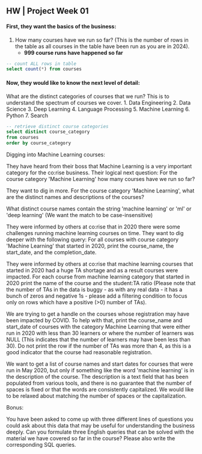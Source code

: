 
## HW | Project Week 01


#### First, they want the basics of the business:

1. How many courses have we run so far? (This is the number of rows in the table as all courses in the table have been run as you are in 2024).
    - **999 course runs have happened so far**

```sql
-- count ALL rows in table
select count(*) from courses
```

#### Now, they would like to know the next level of detail:

What are the distinct categories of courses that we run? This is to understand the spectrum of courses we cover.
    1. Data Engineering
    2. Data Science
    3. Deep Learning
    4. Language Processing
    5. Machine Learning
    6. Python
    7. Search

```sql
-- retrieve distinct course categories
select distinct course_category 
from courses 
order by course_category
```



Digging into Machine Learning courses:

They have heard from their boss that Machine Learning is a very important category for the co:rise business. Their logical next question: For the course category 'Machine Learning' how many courses have we run so far?

They want to dig in more. For the course category 'Machine Learning', what are the distinct names and descriptions of the courses?

What distinct course names contain the string 'machine learning' or 'ml' or 'deep learning' (We want the match to be case-insensitive)

They were informed by others at co:rise that in 2020 there were some challenges running machine learning courses on time. They want to dig deeper with the following query: For all courses with course category 'Machine Learning' that started in 2020, print the course_name, the start_date, and the completion_date.

They were informed by others at co:rise that machine learning courses that started in 2020 had a huge TA shortage and as a result courses were impacted. For each course from machine learning category that started in 2020 print the name of the course and the student:TA ratio (Please note that the number of TAs in the data is buggy - as with any real data - it has a bunch of zeros and negative 1s - please add a filtering condition to focus only on rows which have a positive (>0) number of TAs). 

We are trying to get a handle on the courses whose registration may have been impacted by COVID. To help with that, print the course_name and start_date of courses with the category Machine Learning that were either run in 2020 with less than 30 learners or where the number of learners was NULL (This indicates that the number of learners may have been less than 30). Do not print the row if the number of TAs was more than 4, as this is a good indicator that the course had reasonable registration.

We want to get a list of course names and start dates for courses that were run in May 2020, but only if something like the word 'machine learning' is in the description of the course. The description is a text field that has been populated from various tools, and there is no guarantee that the number of spaces is fixed or that the words are consistently capitalized. We would like to be relaxed about matching the number of spaces or the capitalization. 

Bonus:

You have been asked to come up with three different lines of questions you could ask about this data that may be useful for understanding the business deeply. Can you formulate three English queries that can be solved with the material we have covered so far in the course? Please also write the corresponding SQL queries.